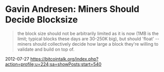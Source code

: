 # Gavin Andresen: Miners Should Decide Blocksize

> the block size should not be arbitrarily limited as it is now (1MB is the limit; typical blocks these days are 30-250K big), but should 'float' -- miners should collectively decide how large a block they're willing to validate and build on top of.

2012-07-27 https://bitcointalk.org/index.php?action=profile;u=224;sa=showPosts;start=540
